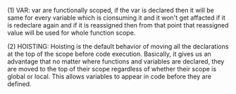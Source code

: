 (1) VAR: var are functionally scoped, if the var is declared then it will be same for every variable which is cionsuming it and it won't get affacted if it is redeclare again and if it is reassigned then from that point that reassigned value will be used for whole function scope.

(2) HOISTING: 
Hoisting is the default behavior of moving all the declarations at the top of the scope before code execution.
Basically, it gives us an advantage that no matter where functions and variables are declared, they are moved to the top of their scope regardless of whether their scope is global or local.
This allows variables to appear in code before they are defined.